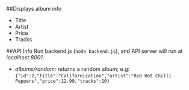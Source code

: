 ##Displays album info
- Title
- Artist
- Price
- Tracks

##API Info
Run backend.js (`node backend.js`), and API server will run at *localhost:8001*.

- *albums/random*: returns a random album; e.g:
`{"id":2,"title":"Californication","artist":"Red Hot Chilli Peppers","price":12.99,"tracks":10}`